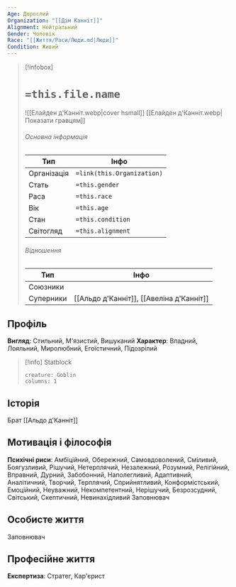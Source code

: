 ```yaml
---
Age: Дорослий
Organization: "[[Дім Канніт]]"
Alignment: Нейтральний
Gender: Чоловік
Race: "[[Життя/Раси/Люди.md|Люди]]"
Condition: Живий
---
```

> [!infobox]
> # `=this.file.name`
> ![[Елайден д'Канніт.webp|cover hsmall]]
> [[Елайден д'Канніт.webp|Показати гравцям]]
> ###### Основна інформація
> Тип | Інфо |
> ---|---|
> Організація | `=link(this.Organization)` |
> Стать | `=this.gender` |
> Раса | `=this.race` |
> Вік | `=this.age` |
> Стан | `=this.condition` |
> Світогляд | `=this.alignment` |
> ###### Відношення
> Тип | Інфо |
> ---|---|
> Союзники |  |
> Суперники | [[Альдо д'Канніт]], [[Авеліна д'Канніт]] |

## Профіль
**Вигляд**: Стильний, М'язистий, Вишуканий
**Характер**: Владний, Лояльний, Миролюбний, Егоїстичний, Підозрілий

> [!info] Statblock
> ```statblock
> creature: Goblin
> columns: 1
> ```

## Історія
Брат [[Альдо д'Канніт]]
## Мотивація і філософія
**Психічні риси**: Амбіційний, Обережний, Самовдоволений, Сміливий, Боягузливий, Рішучий, Нетерплячий, Незалежний, Розумний, Релігійний, Вправний, Дурний, Забобонний, Наполегливий, Адаптивний, Аналітичний, Творчий, Терплячий, Сприйнятливий, Конформістський, Емоційний, Неуважний, Некомпетентний, Нерішучий, Безрозсудний, Світський, Скептичний, Невинахідливий
Заповнювач
## Особисте життя
Заповнювач
## Професійне життя
**Експертиза**: Стратег, Кар'єрист